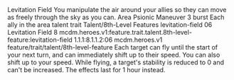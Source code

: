 <ability>
  <name>Levitation Field</name>
  <flavor>You manipulate the air around your allies so they can move as freely through the sky as you can.</flavor>
  <keywords>
    <keyword>Area</keyword>
    <keyword>Psionic</keyword>
  </keywords>
  <type>Maneuver</type>
  <distance>3 burst</distance>
  <target>Each ally in the area</target>
  <metadata>
    <class>talent</class>
    <feature_type>trait</feature_type>
    <file_dpath>Talent/8th-Level Features</file_dpath>
    <item_id>levitation-field</item_id>
    <item_index>06</item_index>
    <item_name>Levitation Field</item_name>
    <level>8</level>
    <scc>mcdm.heroes.v1:feature.trait.talent.8th-level-feature:levitation-field</scc>
    <scdc>1.1.1:8.1.1.2:06</scdc>
    <source>mcdm.heroes.v1</source>
    <type>feature/trait/talent/8th-level-feature</type>
  </metadata>
  <effects>
    <effect type="mundane">Each target can fly until the start of your next turn, and can immediately shift up to their speed. You can also shift up to your speed. While flying, a target&apos;s stability is reduced to 0 and can&apos;t be increased.</effect>
    <effect type="mundane" cost="Spend 5 Clarity">The effects last for 1 hour instead.</effect>
  </effects>
</ability>

